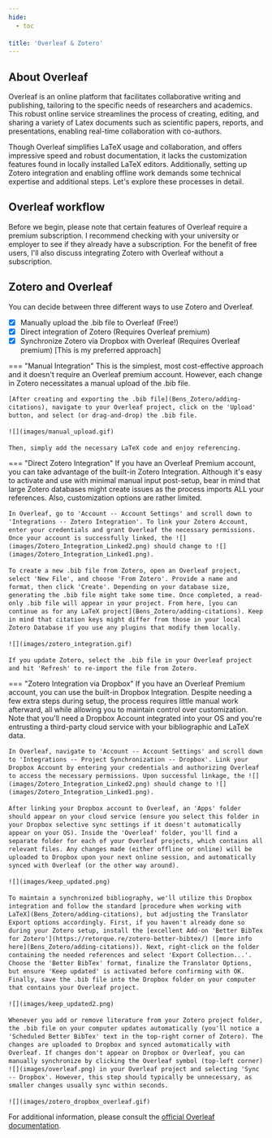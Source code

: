 ```yaml
---
hide:
  - toc

title: 'Overleaf & Zotero'
---
```


## About Overleaf
Overleaf is an online platform that facilitates collaborative writing and publishing, tailoring to the specific needs of researchers and academics. This robust online service streamlines the process of creating, editing, and sharing a variety of Latex documents such as scientific papers, reports, and presentations, enabling real-time collaboration with co-authors.

Though Overleaf simplifies LaTeX usage and collaboration, and offers impressive speed and robust documentation, it lacks the customization features found in locally installed LaTeX editors. Additionally, setting up Zotero integration and enabling offline work demands some technical expertise and additional steps. Let's explore these processes in detail.

## Overleaf workflow
Before we begin, please note that certain features of Overleaf require a premium subscription. I recommend checking with your university or employer to see if they already have a subscription. For the benefit of free users, I'll also discuss integrating Zotero with Overleaf without a subscription.

## Zotero and Overleaf
You can decide between three different ways to use Zotero and Overleaf.

- [x] Manually upload the .bib file to Overleaf (Free!)
- [x] Direct integration of Zotero (Requires Overleaf premium)
- [X] Synchronize Zotero via Dropbox with Overleaf (Requires Overleaf premium) [This is my preferred approach]

=== "Manual Integration"
    This is the simplest, most cost-effective approach and it doesn't require an Overleaf premium account. However, each change in Zotero necessitates a manual upload of the .bib file.
	
	[After creating and exporting the .bib file](Bens_Zotero/adding-citations), navigate to your Overleaf project, click on the 'Upload' button, and select (or drag-and-drop) the .bib file.

	![](images/manual_upload.gif)

	Then, simply add the necessary LaTeX code and enjoy referencing.
	
=== "Direct Zotero Integration"
	If you have an Overleaf Premium account, you can take advantage of the built-in Zotero Integration. Although it's easy to activate and use with minimal manual input post-setup, bear in mind that large Zotero databases might create issues as the process imports ALL your references. Also, customization options are rather limited.

	In Overleaf, go to 'Account -- Account Settings' and scroll down to 'Integrations -- Zotero Integration'. To link your Zotero Account, enter your credentials and grant Overleaf the necessary permissions. Once your account is successfully linked, the ![](images/Zotero_Integration_Linked2.png) should change to ![](images/Zotero_Integration_Linked1.png).

	To create a new .bib file from Zotero, open an Overleaf project, select 'New File', and choose 'From Zotero'. Provide a name and format, then click 'Create'. Depending on your database size, generating the .bib file might take some time. Once completed, a read-only .bib file will appear in your project. From here, [you can continue as for any LaTeX project](Bens_Zotero/adding-citations). Keep in mind that citation keys might differ from those in your local Zotero Database if you use any plugins that modify them locally.

	![](images/zotero_integration.gif)

	If you update Zotero, select the .bib file in your Overleaf project and hit 'Refresh' to re-import the file from Zotero.	
	
=== "Zotero Integration via Dropbox"
	If you have an Overleaf Premium account, you can use the built-in Dropbox Integration. Despite needing a few extra steps during setup, the process requires little manual work afterward, all while allowing you to maintain control over customization. Note that you'll need a Dropbox Account integrated into your OS and you're entrusting a third-party cloud service with your bibliographic and LaTeX data.

	In Overleaf, navigate to 'Account -- Account Settings' and scroll down to 'Integrations -- Project Synchronization -- Dropbox'. Link your Dropbox Account by entering your credentials and authorizing Overleaf to access the necessary permissions. Upon successful linkage, the ![](images/Zotero_Integration_Linked2.png) should change to ![](images/Zotero_Integration_Linked1.png).

	After linking your Dropbox account to Overleaf, an 'Apps' folder should appear on your cloud service (ensure you select this folder in your Dropbox selective sync settings if it doesn't automatically appear on your OS). Inside the 'Overleaf' folder, you'll find a separate folder for each of your Overleaf projects, which contains all relevant files. Any changes made (either offline or online) will be uploaded to Dropbox upon your next online session, and automatically synced with Overleaf (or the other way around).

	![](images/keep_updated.png)

	To maintain a synchronized bibliography, we'll utilize this Dropbox integration and follow the standard [procedure when working with LaTeX](Bens_Zotero/adding-citations), but adjusting the Translator Export options accordingly. First, if you haven't already done so during your Zotero setup, install the [excellent Add-on 'Better BibTex for Zotero'](https://retorque.re/zotero-better-bibtex/) ([more info here](Bens_Zotero/adding-citations)). Next, right-click on the folder containing the needed references and select 'Export Collection...'. Choose the 'Better BibTex' format, finalize the Translator Options, but ensure 'Keep updated' is activated before confirming with OK. Finally, save the .bib file into the Dropbox folder on your computer that contains your Overleaf project.

	![](images/keep_updated2.png)

	Whenever you add or remove literature from your Zotero project folder, the .bib file on your computer updates automatically (you'll notice a 'Scheduled Better BibTex' text in the top-right corner of Zotero). The changes are uploaded to Dropbox and synced automatically with Overleaf. If changes don't appear on Dropbox or Overleaf, you can manually synchronize by clicking the Overleaf symbol (top-left corner) ![](images/overleaf.png) in your Overleaf project and selecting 'Sync -- Dropbox'. However, this step should typically be unnecessary, as smaller changes usually sync within seconds.

	![](images/zotero_dropbox_overleaf.gif)

	
For additional information, please consult the [official Overleaf documentation](https://www.overleaf.com/learn/how-to/How_to_link_your_Overleaf_account_to_Mendeley_and_Zotero#Using_Zotero).
	